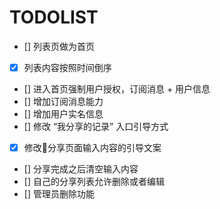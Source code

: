 # TODOLIST

- [] 列表页做为首页
- [x] 列表内容按照时间倒序
- [] 进入首页强制用户授权，订阅消息 + 用户信息
- [] 增加订阅消息能力
- [] 增加用户实名信息
- [] 修改 “我分享的记录” 入口引导方式
- [x] 修改分享页面输入内容的引导文案
- [] 分享完成之后清空输入内容
- [] 自己的分享列表允许删除或者编辑
- [] 管理员删除功能
